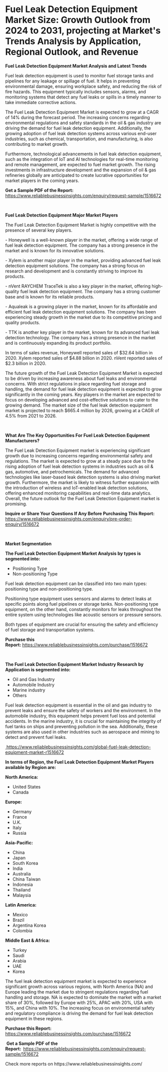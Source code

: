 <p><h1>Fuel Leak Detection Equipment Market Size: Growth Outlook from 2024 to 2031, projecting at Market's Trends Analysis by Application, Regional Outlook, and Revenue</h1></p><p><strong>Fuel Leak Detection Equipment Market Analysis and Latest Trends</strong></p>
<p><p>Fuel leak detection equipment is used to monitor fuel storage tanks and pipelines for any leakage or spillage of fuel. It helps in preventing environmental damage, ensuring workplace safety, and reducing the risk of fire hazards. This equipment typically includes sensors, alarms, and monitoring systems that detect any fuel leaks or spills in a timely manner to take immediate corrective actions.</p><p>The Fuel Leak Detection Equipment Market is expected to grow at a CAGR of 14% during the forecast period. The increasing concerns regarding environmental regulations and safety standards in the oil & gas industry are driving the demand for fuel leak detection equipment. Additionally, the growing adoption of fuel leak detection systems across various end-user industries, such as chemical, transportation, and manufacturing, is also contributing to market growth.</p><p>Furthermore, technological advancements in fuel leak detection equipment, such as the integration of IoT and AI technologies for real-time monitoring and remote management, are expected to fuel market growth. The rising investments in infrastructure development and the expansion of oil & gas refineries globally are anticipated to create lucrative opportunities for market players in the coming years.</p></p>
<p><strong>Get a Sample PDF of the Report:&nbsp;</strong> <a href="https://www.reliablebusinessinsights.com/enquiry/request-sample/1516672">https://www.reliablebusinessinsights.com/enquiry/request-sample/1516672</a></p>
<p>&nbsp;</p>
<p><strong>Fuel Leak Detection Equipment Major Market Players</strong></p>
<p><p>The Fuel Leak Detection Equipment Market is highly competitive with the presence of several key players.  </p><p>- Honeywell is a well-known player in the market, offering a wide range of fuel leak detection equipment. The company has a strong presence in the market and is known for its innovative solutions.  </p><p>- Xylem is another major player in the market, providing advanced fuel leak detection equipment solutions. The company has a strong focus on research and development and is constantly striving to improve its products.  </p><p>- nVent RAYCHEM TraceTek is also a key player in the market, offering high-quality fuel leak detection equipment. The company has a strong customer base and is known for its reliable products.  </p><p>- Aqualeak is a growing player in the market, known for its affordable and efficient fuel leak detection equipment solutions. The company has been experiencing steady growth in the market due to its competitive pricing and quality products.  </p><p>- TTK is another key player in the market, known for its advanced fuel leak detection technology. The company has a strong presence in the market and is continuously expanding its product portfolio.  </p><p>In terms of sales revenue, Honeywell reported sales of $32.64 billion in 2020. Xylem reported sales of $4.88 billion in 2020. nVent reported sales of $2.3 billion in 2020.  </p><p>The future growth of the Fuel Leak Detection Equipment Market is expected to be driven by increasing awareness about fuel leaks and environmental concerns. With strict regulations in place regarding fuel storage and handling, the demand for fuel leak detection equipment is expected to grow significantly in the coming years. Key players in the market are expected to focus on developing advanced and cost-effective solutions to cater to the growing demand. The market size of the fuel leak detection equipment market is projected to reach $665.4 million by 2026, growing at a CAGR of 4.5% from 2021 to 2026.</p></p>
<p>&nbsp;</p>
<p><strong>What Are The Key Opportunities For Fuel Leak Detection Equipment Manufacturers?</strong></p>
<p><p>The Fuel Leak Detection Equipment market is experiencing significant growth due to increasing concerns regarding environmental safety and regulations. The market is expected to grow at a steady pace due to the rising adoption of fuel leak detection systems in industries such as oil & gas, automotive, and petrochemicals. The demand for advanced technologies like laser-based leak detection systems is also driving market growth. Furthermore, the market is likely to witness further expansion with the introduction of wireless and IoT-enabled leak detection solutions, offering enhanced monitoring capabilities and real-time data analytics. Overall, the future outlook for the Fuel Leak Detection Equipment market is promising.</p></p>
<p><strong>Inquire or Share Your Questions If Any Before Purchasing This Report:</strong> <a href="https://www.reliablebusinessinsights.com/enquiry/pre-order-enquiry/1516672">https://www.reliablebusinessinsights.com/enquiry/pre-order-enquiry/1516672</a></p>
<p>&nbsp;</p>
<p><strong>Market Segmentation</strong></p>
<p><strong>The Fuel Leak Detection Equipment Market Analysis by types is segmented into:</strong></p>
<p><ul><li>Positioning Type</li><li>Non-positioning Type</li></ul></p>
<p><p>Fuel leak detection equipment can be classified into two main types: positioning type and non-positioning type. </p><p>Positioning type equipment uses sensors and alarms to detect leaks at specific points along fuel pipelines or storage tanks. Non-positioning type equipment, on the other hand, constantly monitors for leaks throughout the entire system using technologies like acoustic sensors or pressure sensors.</p><p>Both types of equipment are crucial for ensuring the safety and efficiency of fuel storage and transportation systems.</p></p>
<p><strong>Purchase this Report:&nbsp;</strong><a href="https://www.reliablebusinessinsights.com/purchase/1516672">https://www.reliablebusinessinsights.com/purchase/1516672</a></p>
<p>&nbsp;</p>
<p><strong>The Fuel Leak Detection Equipment Market Industry Research by Application is segmented into:</strong></p>
<p><ul><li>Oil and Gas Industry</li><li>Automobile Industry</li><li>Marine industry</li><li>Others</li></ul></p>
<p><p>Fuel leak detection equipment is essential in the oil and gas industry to prevent leaks and ensure the safety of workers and the environment. In the automobile industry, this equipment helps prevent fuel loss and potential accidents. In the marine industry, it is crucial for maintaining the integrity of fuel tanks on ships and preventing pollution in the sea. Additionally, these systems are also used in other industries such as aerospace and mining to detect and prevent fuel leaks.</p></p>
<p><a href="https://www.reliablebusinessinsights.com/global-fuel-leak-detection-equipment-market-r1516672">&nbsp;https://www.reliablebusinessinsights.com/global-fuel-leak-detection-equipment-market-r1516672</a></p>
<p><strong>In terms of Region, the Fuel Leak Detection Equipment Market Players available by Region are:</strong></p>
<p>
    <p> <strong> North America: </strong>
        <ul>
            <li>United States</li>
            <li>Canada</li>
        </ul>
        </p> 
    <p> <strong> Europe: </strong>
        <ul>
            <li>Germany</li>
            <li>France</li>
            <li>U.K.</li>
            <li>Italy</li>
            <li>Russia</li>
        </ul>
        </p> 
    <p> <strong> Asia-Pacific: </strong>
        <ul>
            <li>China</li>
            <li>Japan</li>
            <li>South Korea</li>
            <li>India</li>
            <li>Australia</li>
            <li>China Taiwan</li>
            <li>Indonesia</li>
            <li>Thailand</li>
            <li>Malaysia</li>
        </ul>
        </p> 
    <p> <strong> Latin America: </strong>
        <ul>
            <li>Mexico</li>
            <li>Brazil</li>
            <li>Argentina Korea</li>
            <li>Colombia</li>
        </ul>
        </p> 
    <p> <strong> Middle East & Africa: </strong>
        <ul>
            <li>Turkey</li>
            <li>Saudi</li>
            <li>Arabia</li>
            <li>UAE</li>
            <li>Korea</li>
        </ul>
    </p>
    </p>
<p><p>The fuel leak detection equipment market is expected to experience significant growth across various regions, with North America (NA) and Europe leading the market due to stringent regulations regarding fuel handling and storage. NA is expected to dominate the market with a market share of 30%, followed by Europe with 25%, APAC with 20%, USA with 15%, and China with 10%. The increasing focus on environmental safety and regulatory compliance is driving the demand for fuel leak detection equipment in these regions.</p></p>
<p><strong>Purchase this Report: </strong><a href="https://www.reliablebusinessinsights.com/purchase/1516672">https://www.reliablebusinessinsights.com/purchase/1516672</a></p>
<p>&nbsp;<strong>Get a Sample PDF of the Report:&nbsp;&nbsp;</strong><a href="https://www.reliablebusinessinsights.com/enquiry/request-sample/1516672">https://www.reliablebusinessinsights.com/enquiry/request-sample/1516672</a></p>
<p><strong></strong></p>
<p>Check more reports on https://www.reliablebusinessinsights.com/</p>